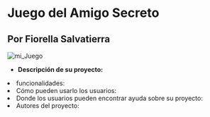 <h1>Juego del Amigo Secreto</h1>


<h2>Por Fiorella Salvatierra</h2>


![mi_Juego](https://github.com/user-attachments/assets/dc3ba10e-513c-49b7-a227-f0036e06cf77)

* **Descripción de su proyecto:**
<li>funcionalidades:</li>
<li>Cómo pueden usarlo los usuarios:</li>
<li>Donde los usuarios pueden encontrar ayuda sobre su proyecto:</li>
<li>Autores del proyecto:</li>